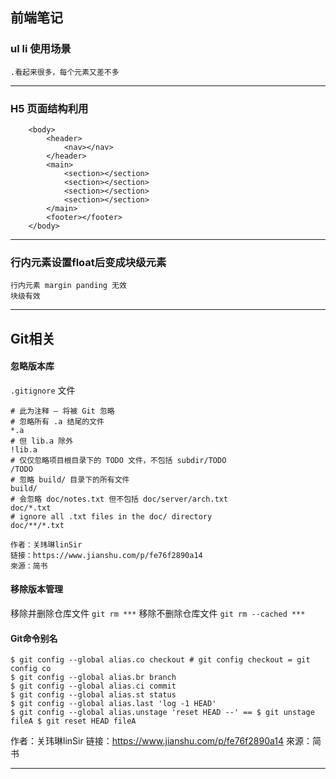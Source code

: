 ## 前端笔记

### ul li 使用场景
    .看起来很多，每个元素又差不多
***
### H5 页面结构利用
```
    <body>
        <header>
            <nav></nav>
        </header>
        <main>
            <section></section>
            <section></section>
            <section></section>
            <section></section>
        </main>
        <footer></footer>
    </body>   
```
***
### 行内元素设置float后变成块级元素
    行内元素 margin panding 无效
    块级有效
***
## Git相关

#### 忽略版本库
`.gitignore` 文件
```
# 此为注释 – 将被 Git 忽略
# 忽略所有 .a 结尾的文件
*.a
# 但 lib.a 除外
!lib.a
# 仅仅忽略项目根目录下的 TODO 文件，不包括 subdir/TODO
/TODO
# 忽略 build/ 目录下的所有文件
build/
# 会忽略 doc/notes.txt 但不包括 doc/server/arch.txt
doc/*.txt
# ignore all .txt files in the doc/ directory
doc/**/*.txt

作者：关玮琳linSir
链接：https://www.jianshu.com/p/fe76f2890a14
來源：简书
```

#### 移除版本管理
移除并删除仓库文件 `git rm ***`
移除不删除仓库文件 `git rm --cached ***`

#### Git命令别名
```
$ git config --global alias.co checkout # git config checkout = git config co
$ git config --global alias.br branch
$ git config --global alias.ci commit
$ git config --global alias.st status
$ git config --global alias.last 'log -1 HEAD'
$ git config --global alias.unstage 'reset HEAD --' == $ git unstage fileA $ git reset HEAD fileA
```

作者：关玮琳linSir
链接：https://www.jianshu.com/p/fe76f2890a14
來源：简书
***
